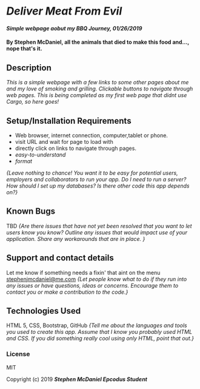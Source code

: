 # _Deliver Meat From Evil_

#### _Simple webpage aobut my BBQ Journey, 01/26/2019_

#### By Stephen McDaniel, all the animals that died to make this food and..., nope that's it.

## Description

_This is a simple webpage with a few links to some other pages about me and my love of smoking and grilling. Clickable buttons to navigate through web pages. This is being completed as my first web page that didnt use Cargo, so here goes!_

## Setup/Installation Requirements

*  Web browser, internet connection, computer,tablet or phone.
* visit URL and wait for page to load with
* directly click on links to navigate through pages.
* _easy-to-understand_
* _format_

_{Leave nothing to chance! You want it to be easy for potential users, employers and collaborators to run your app. Do I need to run a server? How should I set up my databases? Is there other code this app depends on?}_

## Known Bugs
TBD
_{Are there issues that have not yet been resolved that you want to let users know you know?  Outline any issues that would impact use of your application.  Share any workarounds that are in place. }_

## Support and contact details
Let me know if something needs a fixin' that aint on the menu stephenjmcdaniel@me.com
_{Let people know what to do if they run into any issues or have questions, ideas or concerns.  Encourage them to contact you or make a contribution to the code.}_

## Technologies Used
HTML 5, CSS, Bootstrap, GitHub
_{Tell me about the languages and tools you used to create this app. Assume that I know you probably used HTML and CSS. If you did something really cool using only HTML, point that out.}_

### License

MIT

Copyright (c) 2019 **_Stephen McDaniel Epcodus Student_**
